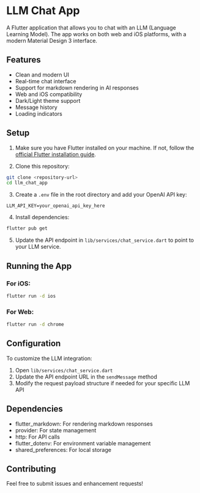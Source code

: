 # LLM Chat App

A Flutter application that allows you to chat with an LLM (Language Learning Model). The app works on both web and iOS platforms, with a modern Material Design 3 interface.

## Features

- Clean and modern UI
- Real-time chat interface
- Support for markdown rendering in AI responses
- Web and iOS compatibility
- Dark/Light theme support
- Message history
- Loading indicators

## Setup

1. Make sure you have Flutter installed on your machine. If not, follow the [official Flutter installation guide](https://flutter.dev/docs/get-started/install).

2. Clone this repository:
```bash
git clone <repository-url>
cd llm_chat_app
```

3. Create a `.env` file in the root directory and add your OpenAI API key:
```
LLM_API_KEY=your_openai_api_key_here
```

4. Install dependencies:
```bash
flutter pub get
```

5. Update the API endpoint in `lib/services/chat_service.dart` to point to your LLM service.

## Running the App

### For iOS:
```bash
flutter run -d ios
```

### For Web:
```bash
flutter run -d chrome
```

## Configuration

To customize the LLM integration:

1. Open `lib/services/chat_service.dart`
2. Update the API endpoint URL in the `sendMessage` method
3. Modify the request payload structure if needed for your specific LLM API

## Dependencies

- flutter_markdown: For rendering markdown responses
- provider: For state management
- http: For API calls
- flutter_dotenv: For environment variable management
- shared_preferences: For local storage

## Contributing

Feel free to submit issues and enhancement requests! 